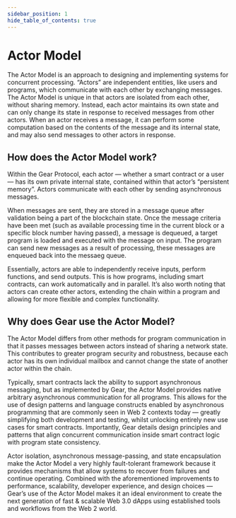 ```yaml
---
sidebar_position: 1
hide_table_of_contents: true
---
```


# Actor Model

The Actor Model is an approach to designing and implementing systems for concurrent processing. “Actors” are independent entities, like users and programs, which communicate with each other by exchanging messages. The Actor Model is unique in that actors are isolated from each other, without sharing memory. Instead, each actor maintains its own state and can only change its state in response to received messages from other actors. When an actor receives a message, it can perform some computation based on the contents of the message and its internal state, and may also send messages to other actors in response.

## How does the Actor Model work?

Within the Gear Protocol, each actor — whether a smart contract or a user — has its own private internal state, contained within that actor’s “persistent memory”. Actors communicate with each other by sending asynchronous messages.

When messages are sent, they are stored in a message queue after validation being a part of the blockchain state. Once the message criteria have been met (such as available processing time in the current block or a specific block number having passed), a message is dequeued, a target program is loaded and executed with the message on input. The program can send new messages as a result of processing, these messages are enqueued back into the messaeg queue.

Essentially, actors are able to independently receive inputs, perform functions, and send outputs. This is how programs, including smart contracts, can work automatically and in parallel. It’s also worth noting that actors can create other actors, extending the chain within a program and allowing for more flexible and complex functionality.

## Why does Gear use the Actor Model?

The Actor Model differs from other methods for program communication in that it passes messages between actors instead of sharing a network state. This contributes to greater program security and robustness, because each actor has its own individual mailbox and cannot change the state of another actor within the chain.

Typically, smart contracts lack the ability to support asynchronous messaging, but as implemented by Gear, the Actor Model provides native arbitrary asynchronous communication for all programs. This allows for the use of design patterns and language constructs enabled by asynchronous programming that are commonly seen in Web 2 contexts today — greatly simplifying both development and testing, whilst unlocking entirely new use cases for smart contracts. Importantly, Gear details design principles and patterns that align concurrent communication inside smart contract logic with program state consistency.

Actor isolation, asynchronous message-passing, and state encapsulation make the Actor Model a very highly fault-tolerant framework because it provides mechanisms that allow systems to recover from failures and continue operating. Combined with the aforementioned improvements to performance, scalability, developer experience, and design choices — Gear’s use of the Actor Model makes it an ideal environment to create the next generation of fast & scalable Web 3.0 dApps using established tools and workflows from the Web 2 world.
